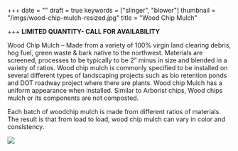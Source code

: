 +++
date = ""
draft = true
keywords = ["slinger", "blower"]
thumbnail = "/imgs/wood-chip-mulch-resized.jpg"
title = "Wood Chip Mulch"

+++
**LIMITED QUANTITY- CALL FOR AVAILABILITY**

Wood Chip Mulch – Made from a variety of 100% virgin land clearing debris, hog fuel, green waste & bark native to the northwest. Materials are screened, processes to be typically to be 2” minus in size and blended in a variety of ratios. Wood chip mulch is commonly specified to be installed on several different types of landscaping projects such as bio retention ponds and DOT roadway project where there are plants. Wood chip Mulch has a uniform appearance when installed. Similar to Arborist chips, Wood chips mulch or its components are not composted.

Each batch of woodchip mulch is made from different ratios of materials. The result is that from load to load, wood chip mulch can vary in color and consistency.

![](/imgs/wood-chip-mulch-resized.jpg)